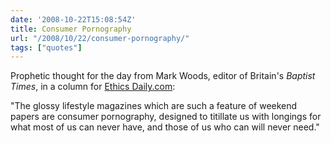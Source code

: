 ```yaml
---
date: '2008-10-22T15:08:54Z'
title: Consumer Pornography
url: "/2008/10/22/consumer-pornography/"
tags: ["quotes"]
---
```

<p>Prophetic thought for the day from Mark Woods, editor of Britain's <em>Baptist Times</em>, in a column for <a href="http://www.ethicsdaily.com/article_detail.cfm?AID=11221">Ethics Daily.com</a>:</p>
<p>"The glossy lifestyle magazines which are such a feature of weekend papers are consumer pornography, designed to titillate us with longings for what most of us can never have, and those of us who can will never need."</p>
